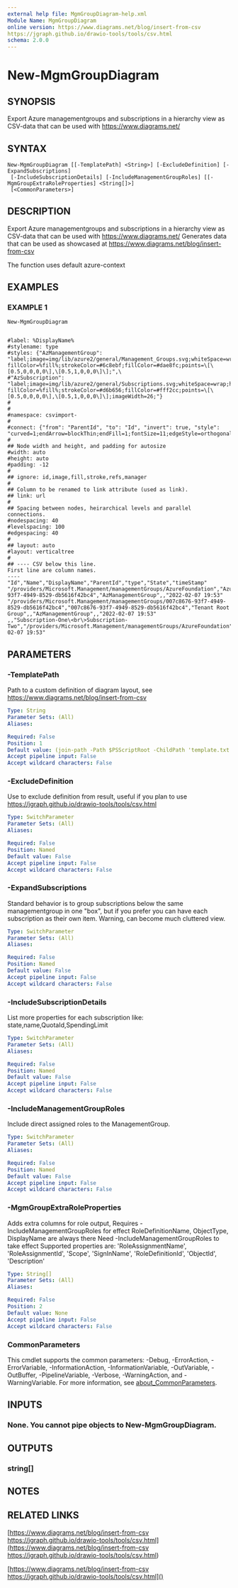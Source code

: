 ```yaml
---
external help file: MgmGroupDiagram-help.xml
Module Name: MgmGroupDiagram
online version: https://www.diagrams.net/blog/insert-from-csv
https://jgraph.github.io/drawio-tools/tools/csv.html
schema: 2.0.0
---
```


# New-MgmGroupDiagram

## SYNOPSIS
Export Azure managementgroups and subscriptions in a hierarchy view as CSV-data that can be used with https://www.diagrams.net/

## SYNTAX

```
New-MgmGroupDiagram [[-TemplatePath] <String>] [-ExcludeDefinition] [-ExpandSubscriptions]
 [-IncludeSubscriptionDetails] [-IncludeManagementGroupRoles] [[-MgmGroupExtraRoleProperties] <String[]>]
 [<CommonParameters>]
```

## DESCRIPTION
Export Azure managementgroups and subscriptions in a hierarchy view as CSV-data that can be used with https://www.diagrams.net/
Generates data that can be used as showcased at https://www.diagrams.net/blog/insert-from-csv

The function uses default azure-context

## EXAMPLES

### EXAMPLE 1
```
New-MgmGroupDiagram


#label: %DisplayName%
#stylename: type
#styles: {"AzManagementGroup": "label;image=img/lib/azure2/general/Management_Groups.svg;whiteSpace=wrap;html=1;rounded=1; fillColor=%fill%;strokeColor=#6c8ebf;fillColor=#dae8fc;points=\[\[0.5,0,0,0,0\],\[0.5,1,0,0,0\]\];",\
#"AzSubscription": "label;image=img/lib/azure2/general/Subscriptions.svg;whiteSpace=wrap;html=1;rounded=1; fillColor=%fill%;strokeColor=#d6b656;fillColor=#fff2cc;points=\[\[0.5,0,0,0,0\],\[0.5,1,0,0,0\]\];imageWidth=26;"}
#
#
#namespace: csvimport-
#
#connect: {"from": "ParentId", "to": "Id", "invert": true, "style": "curved=1;endArrow=blockThin;endFill=1;fontSize=11;edgeStyle=orthogonalEdgeStyle;"}
#
## Node width and height, and padding for autosize
#width: auto
#height: auto
#padding: -12
#
## ignore: id,image,fill,stroke,refs,manager
#
## Column to be renamed to link attribute (used as link).
## link: url
#
## Spacing between nodes, heirarchical levels and parallel connections.
#nodespacing: 40
#levelspacing: 100
#edgespacing: 40
#
## layout: auto
#layout: verticaltree
#
## ---- CSV below this line.
First line are column names.
----
"Id","Name","DisplayName","ParentId","type","State","timeStamp"
"/providers/Microsoft.Management/managementGroups/AzureFoundation","AzureFoundation","AzureFoundation","/providers/Microsoft.Management/managementGroups/007c8676-93f7-4949-8529-db5616f42bc4","AzManagementGroup",,"2022-02-07 19:53"
"/providers/Microsoft.Management/managementGroups/007c8676-93f7-4949-8529-db5616f42bc4","007c8676-93f7-4949-8529-db5616f42bc4","Tenant Root Group",,"AzManagementGroup",,"2022-02-07 19:53"
,,"Subscription-One\<br\>Subscription-Two","/providers/Microsoft.Management/managementGroups/AzureFoundation","AzSubscription",,"2022-02-07 19:53"
```
## PARAMETERS

### -TemplatePath
Path to a custom definition of diagram layout, see https://www.diagrams.net/blog/insert-from-csv

```yaml
Type: String
Parameter Sets: (All)
Aliases:

Required: False
Position: 1
Default value: (join-path -Path $PSScriptRoot -ChildPath 'template.txt')
Accept pipeline input: False
Accept wildcard characters: False
```

### -ExcludeDefinition
Use to exclude definition from result, useful if you plan to use
https://jgraph.github.io/drawio-tools/tools/csv.html

```yaml
Type: SwitchParameter
Parameter Sets: (All)
Aliases:

Required: False
Position: Named
Default value: False
Accept pipeline input: False
Accept wildcard characters: False
```

### -ExpandSubscriptions
Standard behavior is to group subscriptions below the same managementgroup in one "box",
but if you prefer you can have each subscription as their own item.
Warning, can become much cluttered view.

```yaml
Type: SwitchParameter
Parameter Sets: (All)
Aliases:

Required: False
Position: Named
Default value: False
Accept pipeline input: False
Accept wildcard characters: False
```

### -IncludeSubscriptionDetails
List more properties for each subscription like:
state,name,QuotaId,SpendingLimit

```yaml
Type: SwitchParameter
Parameter Sets: (All)
Aliases:

Required: False
Position: Named
Default value: False
Accept pipeline input: False
Accept wildcard characters: False
```

### -IncludeManagementGroupRoles
Include direct assigned roles to the ManagementGroup.

```yaml
Type: SwitchParameter
Parameter Sets: (All)
Aliases:

Required: False
Position: Named
Default value: False
Accept pipeline input: False
Accept wildcard characters: False
```

### -MgmGroupExtraRoleProperties
Adds extra columns for role output,
Requires -IncludeManagementGroupRoles for effect
RoleDefinitionName, ObjectType, DisplayName are always there
Need -IncludeManagementGroupRoles to take effect
Supported properties are:
'RoleAssignmentName', 'RoleAssignmentId', 'Scope', 'SignInName', 'RoleDefinitionId', 'ObjectId', 'Description'

```yaml
Type: String[]
Parameter Sets: (All)
Aliases:

Required: False
Position: 2
Default value: None
Accept pipeline input: False
Accept wildcard characters: False
```

### CommonParameters
This cmdlet supports the common parameters: -Debug, -ErrorAction, -ErrorVariable, -InformationAction, -InformationVariable, -OutVariable, -OutBuffer, -PipelineVariable, -Verbose, -WarningAction, and -WarningVariable. For more information, see [about_CommonParameters](http://go.microsoft.com/fwlink/?LinkID=113216).

## INPUTS

### None. You cannot pipe objects to New-MgmGroupDiagram.
## OUTPUTS

### string[]
## NOTES

## RELATED LINKS

[https://www.diagrams.net/blog/insert-from-csv
https://jgraph.github.io/drawio-tools/tools/csv.html](https://www.diagrams.net/blog/insert-from-csv
https://jgraph.github.io/drawio-tools/tools/csv.html)

[https://www.diagrams.net/blog/insert-from-csv
https://jgraph.github.io/drawio-tools/tools/csv.html]()

